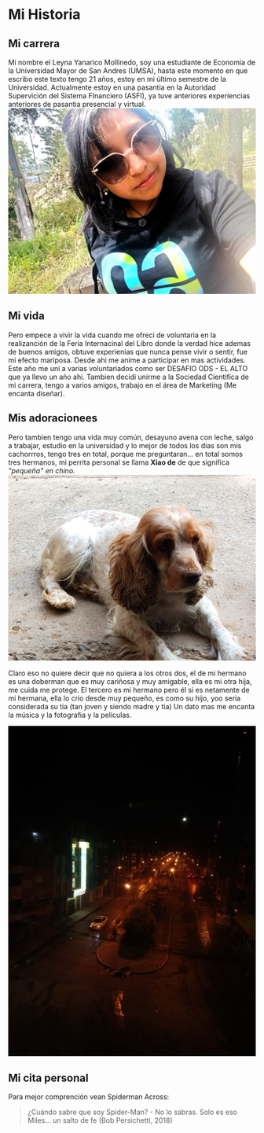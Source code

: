 # Mi Historia
## Mi carrera
Mi nombre el Leyna Yanarico Mollinedo, soy una estudiante de Economia de la Universidad Mayor de San Andres (UMSA), hasta este momento en que escribo este texto tengo 21 años, estoy en mi último semestre de la Universidad. 
Actualmente estoy en una pasantia en la Autoridad Supervición del Sistema FInanciero (ASFI), ya tuve anteriores experiencias anteriores de pasantia presencial y virtual.
![Imagen de un sándwich](retos_sesion02\mi_foto.jpg)

## Mi vida 
Pero empece a vivir la vida cuando me ofreci de voluntaria en la realizanción de la Feria Internacinal del Libro donde la verdad hice ademas de buenos amigos, obtuve experienias que nunca pense vivir o sentir, fue mi efecto mariposa. Desde ahi me anime a participar en  mas actividades. Este año me uni a varias voluntariados como ser DESAFIO ODS - EL ALTO que ya llevo un año ahi. Tambien decidi unirme a la Sociedad Cientifica de mi carrera, tengo a varios amigos, trabajo en el área de Marketing (Me encanta diseñar). 
## Mis adoracionees
Pero tambien tengo una vida muy común, desayuno avena con leche, salgo a trabajar, estudio en la universidad y lo mejor de todos los dias son mis cachorrros, tengo tres en total, porque me preguntaran... en total somos tres hermanos, mi perrita personal se llama **Xiao de** de que significa *"pequeña" en chino.*
![Imagen de mi perrita](retos_sesion02\mi_perrita.jpg)

Claro eso no quiere decir que no quiera a los otros dos, el de mi hermano es una doberman que es muy cariñosa y muy amigable, ella es mi otra hija, me cuida me protege. El tercero es mi hermano pero él si es netamente de mi hermana, ella lo crio desde muy pequeño, es como su hijo, yoo seria considerada su tia (tan joven y siendo madre y tia)
Un dato mas me encanta la música y la fotografia y la peliculas.

![Imagen de mi autoria](retos_sesion02\Foto.jpg)

## Mi cita personal
Para mejor comprención vean Spiderman Across: 
> ¿Cuándo sabre que soy Spider-Man? - No lo sabras.
 Solo es eso Miles... un salto de fe (Bob Persichetti, 2018)